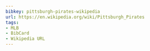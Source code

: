 ```yaml
---
bibkey: pittsburgh-pirates-wikipedia
url: https://en.wikipedia.org/wiki/Pittsburgh_Pirates
tags:
- MLB
- BibCard
- Wikipedia URL
---
```



